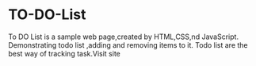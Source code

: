 # TO-DO-List
To DO List is a sample web page,created by HTML,CSS,nd JavaScript. Demonstrating todo list ,adding and removing items to it. Todo list are the best way of tracking task.Visit site
